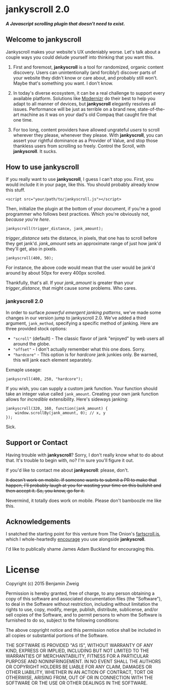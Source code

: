 # jankyscroll 2.0

##### A Javascript scrolling plugin that doesn't need to exist.




## [<span class="octicon octicon-link"></span>](#welcome-to-github-pages)Welcome to **jankyscroll**

Jankyscroll makes your website's UX undeniably worse. Let's talk about a couple ways you could delude yourself into thinking that you want this.

1.  First and foremost, **jankyscroll** is a tool for randomized, organic content discovery. Users can unintentionally (and forcibly!) discover parts of your website they didn't know or care about, and probably still won't. Maybe that's something you want. I don't know.

2.  In today's diverse ecosystem, it can be a real challenge to support every available platform. Solutions like [Modernizr](http://modernizr.com/) do their best to help you adapt to all manner of devices, but **jankyscroll** elegantly resolves all issues. Performance will be just as terrible on a brand new, state-of-the-art machine as it was on your dad's old Compaq that caught fire that one time.

3.  For too long, content providers have allowed ungrateful _users_ to scroll wherever they please, whenever they please. With **jankyscroll**, you can assert your rightful dominance as a Provider of Value, and stop those thankless users from scrolling so freely. Control the Scroll, with **jankyscroll**. It sucks.

## [<span class="octicon octicon-link"></span>](#how-to)How to use **jankyscroll**

If you really want to use **jankyscroll**, I guess I can't stop you. First, you would include it in your page, like this. You should probably already know this stuff.

    <script src="your/path/to/jankyscroll.js"></script>

Then, initialize the plugin at the bottom of your document, if you're a good programmer who follows best practices. Which you're obviously not, _because you're here_.

    jankyscroll(trigger_distance, jank_amount);

_trigger_distance_ sets the distance, in pixels, that one has to scroll before they get jank'd. _jank_amount_ sets an approximate range of just how jank'd they'll get, also in pixels.

    jankyscroll(400, 50);

For instance, the above code would mean that the user would be jank'd around by about 50px for every 400px scrolled.

Thankfully, that's all. If your _jank_amount_ is greater than your _trigger_distance_, that might cause some problems. Who cares.

### [<span class="octicon octicon-link"></span>](#jankyscroll-20)jankyscroll **2.0**

In order to surface _powerful emergent janking patterns_, we've made some changes in our version jump to jankyscroll 2.0. We've added a third argument, `jank_method`, specifying a specific method of janking. Here are three provided stock options:

* `"scroll"` (default) - The classic flavor of jank "enjoyed" by web users all around the globe.
* `"offset"` - I don't actually remember what this one does. Sorry.
* `"hardcore"` - This option is for _hardcore_ jank junkies only. Be warned, this will jank each element separately.

Exmaple useage:

    jankyscroll(400, 250, "hardcore");

If you wish, you can supply a custom jank function. Your function should take an integer value called `jank_amount`. Creating your own jank function allows for _incredible_ extensibility. Here's sideways janking:

    jankyscroll(320, 160, function(jank_amount) {
        window.scrollBy(jank_amount, 0); // x, y
    });
    
Sick.

## [<span class="octicon octicon-link"></span>](#support-or-contact)Support or Contact

Having trouble with **jankyscroll**? Sorry, I don't really know what to do about that. It's trouble to begin with, no? I'm sure you'll figure it out.

If you'd like to contact me about **jankyscroll**: please, don't.

<del>It doesn't work on mobile. If someone wants to submit a PR to make that happen, I'll probably laugh at you for wasting your time on this bullshit and then accept it. So, you know, go for it.</del>

Nevermind, it totally does work on mobile. Please don't bamboozle me like this.

## [<span class="octicon octicon-link"></span>](#acknowledgements)Acknowledgements

I snatched the starting point for this venture from The Onion's [fartscroll.js](http://theonion.github.io/fartscroll.js/), which I whole-heartedly [encourage](http://zweig.co/jankyscroll/example.html) you use alongside **jankyscroll**.

I'd like to publically shame James Adam Buckland for encouraging this.

# License
Copyright (c) 2015 Benjamin Zweig

Permission is hereby granted, free of charge, to any person obtaining a copy of this software and associated documentation files (the "Software"), to deal in the Software without restriction, including without limitation the rights to use, copy, modify, merge, publish, distribute, sublicense, and/or sell copies of the Software, and to permit persons to whom the Software is furnished to do so, subject to the following conditions:

The above copyright notice and this permission notice shall be included in all copies or substantial portions of the Software.

THE SOFTWARE IS PROVIDED "AS IS", WITHOUT WARRANTY OF ANY KIND, EXPRESS OR IMPLIED, INCLUDING BUT NOT LIMITED TO THE WARRANTIES OF MERCHANTABILITY, FITNESS FOR A PARTICULAR PURPOSE AND NONINFRINGEMENT. IN NO EVENT SHALL THE AUTHORS OR COPYRIGHT HOLDERS BE LIABLE FOR ANY CLAIM, DAMAGES OR OTHER LIABILITY, WHETHER IN AN ACTION OF CONTRACT, TORT OR OTHERWISE, ARISING FROM, OUT OF OR IN CONNECTION WITH THE SOFTWARE OR THE USE OR OTHER DEALINGS IN THE SOFTWARE.
